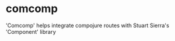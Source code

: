 comcomp
=======

'Comcomp' helps integrate compojure routes with Stuart Sierra's 'Component' library
